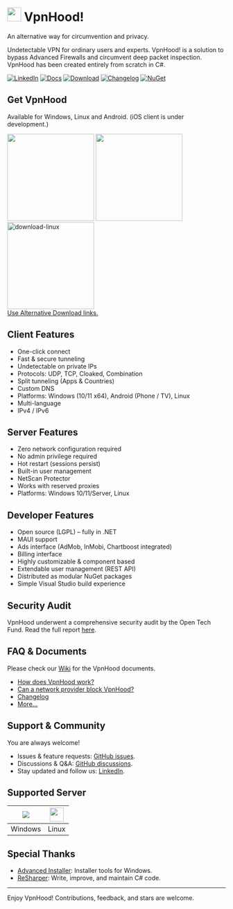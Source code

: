 # <img src="https://github.com/vpnhood/VpnHood/wiki/images/logo-vpnhood.png" width="32"> VpnHood!
An alternative way for circumvention and privacy.

Undetectable VPN for ordinary users and experts. VpnHood! is a solution to bypass Advanced Firewalls and circumvent deep packet inspection. VpnHood has been created entirely from scratch in C#.

[![LinkedIn](https://img.shields.io/badge/LinkedIn-Page-blue?logo=linkedin)](https://www.linkedin.com/company/vpnhood)
[![Docs](https://img.shields.io/badge/Docs-Wiki-blue?logo=github)](https://github.com/vpnhood/vpnhood/wiki)
[![Download](https://img.shields.io/github/v/release/vpnhood/vpnhood?label=Download)](https://github.com/vpnhood/VpnHood/wiki/Install-VpnHood-Client)
[![Changelog](https://img.shields.io/badge/Changelog-Read-blue?logo=github)](https://github.com/vpnhood/vpnhood/blob/main/CHANGELOG.md)
[![NuGet](https://img.shields.io/badge/NuGet-Packages-blue?logo=nuget)](https://www.nuget.org/profiles/VpnHood)

## Get VpnHood
Available for Windows, Linux and Android. (iOS client is under development.)

<a href="https://play.google.com/store/apps/details?id=com.vpnhood.client.android"><img src="https://github.com/vpnhood/VpnHood/wiki/images/download-google-play.png" width="200"></a>
<a href="https://github.com/vpnhood/VpnHood/releases/latest/download/VpnHoodClient-win-x64.msi"><img src="https://github.com/vpnhood/VpnHood/wiki/images/download-win.png" width="200"></a>
<img width="200" alt="download-linux" src="https://github.com/user-attachments/assets/2820a32f-b426-4689-8a28-ad6f8f1ab7ee" />
</a>
<br/>
<a href="https://github.com/vpnhood/VpnHood/wiki/Install-VpnHood-Client">Use Alternative Download links.</a>


## Client Features
* One-click connect
* Fast & secure tunneling
* Undetectable on private IPs
* Protocols: UDP, TCP, Cloaked, Combination
* Split tunneling (Apps & Countries)
* Custom DNS
* Platforms: Windows (10/11 x64), Android (Phone / TV), Linux
* Multi-language
* IPv4 / IPv6

## Server Features
* Zero network configuration required
* No admin privilege required
* Hot restart (sessions persist)
* Built-in user management
* NetScan Protector
* Works with reserved proxies
* Platforms: Windows 10/11/Server, Linux

## Developer Features
* Open source (LGPL) – fully in .NET
* MAUI support
* Ads interface (AdMob, InMobi, Chartboost integrated)
* Billing interface
* Highly customizable & component based
* Extendable user management (REST API)
* Distributed as modular NuGet packages
* Simple Visual Studio build experience

## Security Audit
VpnHood underwent a comprehensive security audit by the Open Tech Fund. Read the full report
[here](https://www.opentech.fund/security-safety-audits/vpnhood-security-audit-results/).

## FAQ & Documents
Please check our [Wiki](https://github.com/vpnhood/VpnHood/wiki) for the VpnHood documents.

* [How does VpnHood work?](https://github.com/vpnhood/VpnHood/wiki/How-does-VpnHood-work)
* [Can a network provider block VpnHood?](https://github.com/vpnhood/VpnHood/wiki/Can-a-network-provider-block-VpnHood)
* [Changelog](https://github.com/vpnhood/VpnHood/blob/development/CHANGELOG.md)
* [More...](https://github.com/vpnhood/VpnHood/wiki)

## Support & Community
You are always welcome!
* Issues & feature requests: [GitHub issues](https://github.com/vpnhood/VpnHood/issues).
* Discussions & Q&A: [GitHub discussions](https://github.com/vpnhood/VpnHood/discussions).
* Stay updated and follow us: [LinkedIn](https://www.linkedin.com/company/vpnhood).

## Supported Server
<a href="#"><img src="https://github.com/vpnhood/VpnHood/wiki/images/logo-win.png"></a>|<a href="#"><img src="https://github.com/vpnhood/VpnHood/wiki/images/logo-linux.png" width="32" height="32"></a>
 -- | --
Windows|Linux

## Special Thanks
* [Advanced Installer](https://www.advancedinstaller.com): Installer tools for Windows.
* [ReSharper](https://www.jetbrains.com/resharper/): Write, improve, and maintain C# code.

---
Enjoy VpnHood! Contributions, feedback, and stars are welcome.
